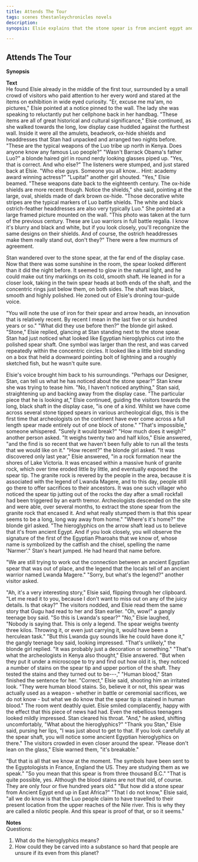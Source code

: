 ```yaml
---
title: Attends The Tour
tags: scenes thestanleychronicles novels 
description: 
synopsis: Elsie explains that the stone spear is from ancient egypt and somehow ended up with the Luos. ENDS WITH Elsie proving that there is a connection between Narmer, Lwanda Magere and the Stone Spear.

---
```

## Attends The Tour

**Synopsis**  

**Text**  
He found Elsie already in the middle of the first tour, surrounded by a small crowd of visitors who paid attention to her every word and stared at the items on exhibition in wide eyed curiosity. 
"Er, excuse me ma'am, no pictures," Elsie pointed at a notice pinned to the wall. The lady she was speaking to reluctantly put her cellphone back in her handbag.
"These items are all of great historical and cultural significance," Elsie continued, as she walked towards the long, low display case huddled against the furthest wall. Inside it were all the amulets, beadwork, ox-hide shields and headdresses that Stan had unpacked and arranged two nights before.
"These are the typical weapons of the Luo tribe up north in Kenya. Does anyone know any famous Luo people?"
"Wasn't Barrack Obama's father Luo?" a blonde haired girl in round nerdy looking glasses piped up.
"Yes, that is correct. And who else?" The listeners were stumped, and just stared back at Elsie.
"Who else guys. Someone you all know... Hint: academy award winning actress?"
"Lupita!" another girl shouted. 
"Yes," Elsie beamed. "These weapons date back to the eighteenth century. The ox-hide shields are more recent though. Notice the shields," she said, pointing at the large, oval, shields made of dark brown ox-hide. "Those decorative white stripes are the typical markers of Luo battle shields.  The white and black ostrich-feather headdresses are also very typically Luo." She pointed at a large framed picture mounted on the wall. "This photo was taken at the turn of the previous century. These are Luo warriors in full battle regalia. I know it's blurry and black and white, but if you look closely, you'll recongnize the same designs on their shields. And of course, the ostrich headdresses make them really stand out, don't they?" There were a few murmurs of agreement. 

Stan wandered over to the stone spear, at the far end of the display case. Now that there was some sunshine in the room, the spear looked different than it did the night before. It seemed to glow in the natural light, and he could make out tiny markings on its cold, smooth shaft. He leaned in for a closer look, taking in the twin spear heads at both ends of the shaft, and the concentric rings just below them, on both sides. The shaft was black, smooth and highly polished. He zoned out of Elsie's droning tour-guide voice.

"You will note the use of iron for their spear and arrow heads, an innovation that is relatively recent. By recent I mean in the last five or six hundred years or so."
"What did they use before then?" the blonde girl asked. 
"Stone," Elsie replied, glancing at Stan standing next to the stone spear. Stan had just noticed what looked like Egyptian hieroglyphics cut into the polished spear shaft. One symbol was larger than the rest, and was carved repeatedly within the concentric circles. It looked like a little bird standing on a box that held a downward pointing bolt of lightning and a roughly sketched fish, but he wasn't quite sure.

 Elsie's voice brought him back to his surroundings.
"Perhaps our Designer, Stan, can tell us what he has noticed about the stone spear?" Stan knew she was trying to tease him.
"No, I haven't noticed anything," Stan said, straightening up and backing away from the display case.
"The particular piece that he is looking at," Elsie continued, guiding the visitors towards the long, black shaft in the display case, "is one of a kind. Whilst we have come across several stone tipped spears in various archeological digs, this is the first time that archeologists on the continent have ever come across a full length spear made entirely out of one block of stone."
"That's impossible," someone whispered. "Surely it would break?"
"How much does it weigh?" another person asked.
"It weighs twenty two and half kilos," Elsie answered, "and the find is so recent that we haven't been fully able to run all the tests that we would like on it."
"How recent?" the blonde girl asked.
"It was discovered only last year," Elsie answered, "in a rock formation near the shores of Lake Victoria. It was encased within a massive hunk of granite rock, which over time eroded little by little, and eventually exposed the spear tip. The granite rock is revered by the people in the area, because it is associated with the legend of Lwanda Magere, and to this day, people still go there to offer sacrifices to their ancestors. It was one such villager who noticed the spear tip jutting out of the rocks the day after a small rockfall had been triggered by an earth tremor. Archeologists descended on the site and were able, over several months, to extract the stone spear from the granite rock that encased it. And what really stumped them is that this spear seems to be a long, long way away from home."
"Where's it's home?" the blonde girl asked.
"The hieroglyphics on the arrow shaft lead us to believe that it's from ancient Egypt. And if you look closely, you will observe the signature of the first of the Egyptian Pharoahs that we know of, whose name is symbolized by the catfish and the chisel, spelling the name 'Narmer'." Stan's heart jumped. He had heard that name before. 

"We are still trying to work out the connection between an ancient Egyptian spear that was out of place, and the legend that the locals tell of an ancient warrior named Lwanda Magere."
"Sorry, but what's the legend?" another visitor asked.


"Ah, it's a very interesting story," Elsie said, flipping through her clipboard. "Let me read it to you, because I don't want to miss out on any of the juicy details. Is that okay?" The visitors nodded, and Elsie read them the same story that Gugu had read to her and Stan earlier.
"Oh, wow!" a gangly teenage boy said. "So this is Lwanda's spear?"
"No," Elsie laughed, "Nobody is saying that. This is only a legend. The spear weighs twenty three kilos. Throwing it, or even just carrying it, would have been a herculean task."
"But this Lwanda guy sounds like he could have done it," the gangly teenage boy said, looking impressed.
"That's unlikely," the blonde girl replied. "It was probably just a decoration or something."
"That's what the archeologists in Kenya also thought," Elsie answered. "But when they put it under a microscope to try and find out how old it is, they noticed a number of stains on the spear tip and upper portion of the shaft. They tested the stains and they turned out to be---,"
"Human blood," Stan finished the sentence for her.
"Correct," Elsie said, shooting him an irritated look. "They were human blood stains. So, believe it or not, this spear was actually used as a weapon - whether in battle or ceremonial sacrifices, we do not know - but what we do know that the spear tip is stained in human blood."
The room went deathly quiet. Elsie smiled complacently, happy with the effect that this piece of news had had. Even the rebellious teenagers looked mildly impressed. Stan cleared his throat. "And," he asked, shifting uncomfortably, "What about the hieroglyphics?"
"Thank you Stan," Elsie said, pursing her lips, "I was just about to get to that. If you look carefully at the spear shaft, you will notice some ancient Egyptian hieroglyphics on there."
The visitors crowded in even closer around the spear. 
"Please don't lean on the glass," Elsie warned them, "it's breakable."


"But that is all that we know at the moment. The symbols have been sent to the Egyptologists in France, England the US. They are studying them as we speak."
"So you mean that this spear is from three thousand B.C."
"That is quite possible, yes. Although the blood stains are not that old, of course. They are only four or five hundred years old."
"But how did a stone spear from Ancient Egypt end up in East Africa?"
"That I do not know," Elsie said, "all we do know is that the Luo people claim to have travelled to their present location from the upper reaches of the Nile river. This is why they are called a nilotic people. And this spear is proof of that, or so it seems."

**Notes**  
Questions:
1. What do the hieroglyphics means?
2. How could they be carved into a substance so hard that people are unsure if its even from this planet?
